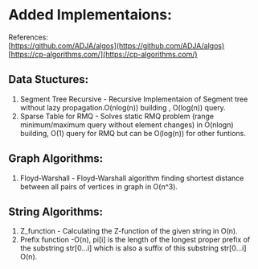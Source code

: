 # Added Implementaions:

References:  
[https://github.com/ADJA/algos](https://github.com/ADJA/algos)  
[https://cp-algorithms.com/](https://cp-algorithms.com/)

## Data Stuctures:
1. Segment Tree Recursive - Recursive Implementaion of Segment tree without lazy propagation.O(nlog(n)) building , O(log(n)) query.
2. Sparse Table for RMQ - Solves static RMQ problem (range minimum/maximum query without element changes) in O(nlogn) building, O(1) query for RMQ but can be O(log(n)) for other funtions.

## Graph Algorithms:
1. Floyd-Warshall - Floyd-Warshall algorithm finding shortest distance between all pairs of vertices in graph in O(n^3).

## String Algorithms:
1. Z_function - Calculating the Z-function of the given string in O(n).
2. Prefix function -O(n), pi[i] is the length of the longest proper prefix of the substring str[0…i] which is also a suffix of this substring str[0…i] O(n).